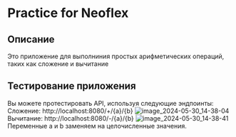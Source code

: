 # Practice for Neoflex
## Описание
Это приложение для выполниния простых арифметических операций, таких как сложение и вычитание
## Тестирование приложения
Вы можете протестировать API, используя следующие эндпоинты:
Сложение: http://localhost:8080/+/{a}/{b}
![image_2024-05-30_14-38-04](https://github.com/Yadovitoe/Practice/assets/133118347/6b389ccb-8e13-421e-a5a9-bbf568bdb471)
Вычитание: http://localhost:8080/-/{a}/{b}
![image_2024-05-30_14-38-41](https://github.com/Yadovitoe/Practice/assets/133118347/be8ffbce-0ab4-483d-9dd6-7c447fffccba)
Переменные a и b заменяем на целочисленные значения.
